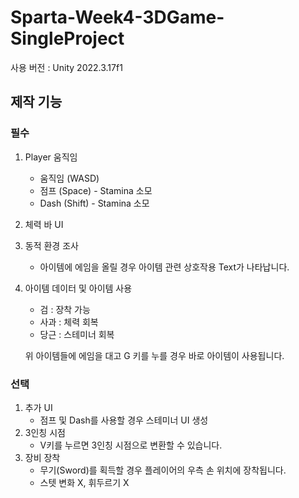 # Sparta-Week4-3DGame-SingleProject

사용 버전 : Unity 2022.3.17f1

## 제작 기능
### 필수
1. Player 움직임
    - 움직임 (WASD)
    - 점프 (Space) - Stamina 소모
    - Dash (Shift) - Stamina 소모
3. 체력 바 UI
4. 동적 환경 조사
    - 아이템에 에임을 올릴 경우 아이템 관련 상호작용 Text가 나타납니다.
5. 아이템 데이터 및 아이템 사용
    - 검 : 장착 가능
    - 사과 : 체력 회복
    - 당근 : 스테미너 회복
    
    위 아이템들에 에임을 대고 G 키를 누를 경우 바로 아이템이 사용됩니다.

### 선택
1. 추가 UI
    - 점프 및 Dash를 사용할 경우 스테미너 UI 생성
2. 3인칭 시점
    - V키를 누르면 3인칭 시점으로 변환할 수 있습니다.
3. 장비 장착
    - 무기(Sword)를 획득할 경우 플레이어의 우측 손 위치에 장착됩니다.
    - 스텟 변화 X, 휘두르기 X
